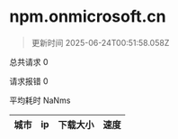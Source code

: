 
  # npm.onmicrosoft.cn

  > 更新时间 2025-06-24T00:51:58.058Z
  
  总共请求 0

  请求报错 0

  平均耗时 NaNms

|城市|ip|下载大小|速度|
|-----|----------|---|---|

  